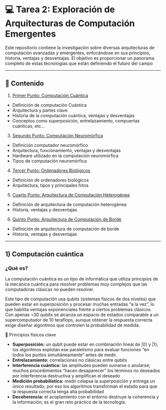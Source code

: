 # 💻 Tarea 2: Exploración de Arquitecturas de Computación Emergentes

Este repositorio contiene la investigación sobre diversas arquitecturas de computación avanzadas y emergentes, enfocándose en sus principios, historia, ventajas y desventajas. 
El objetivo es proporcionar un panorama completo de estas tecnologías que están definiendo el futuro del campo

---

##  📑 Contenido

1. [Primer Punto: Computación Cuántica](#primer-punto-computación-cuántica)  
- Definición de computación Cuántica
- Arquitectura y partes clave
- Historia de la computación cuántica, ventajas y desventajas
- Conceptos como superposición, entrelazamiento, compuertas cuánticas, etc...

3. [Segundo Punto: Computación Neuromórfica](#segundo-punto-computación-neuromórfica)  
- Definición computador neuromórfico
- Arquitectura, funcionamiento, ventajas y desventajas
- Hardware utilizado en la computación neuromórfica
- Tipos de computación neuromórfica

4. [Tercer Punto: Ordenadores Biológicos](#tercer-punto-ordenadores-biológicos)  
- Definición de ordenadores biológicos
- Arquitectura, tipos y principales hitos

5. [Cuarto Punto: Arquitectura de Computación Heterogénea](#cuarto-punto-Arquitectura-de-computación-heterogénea)
- Definición de arquitectura de computación heterogénea
- Historia, ventajas y desventajas

6. [Quinto Punto: Arquitectura de Computación de Borde](#cuarto-punto-Arquitectura-de-computación-heterogénea)
- Definición de arquitectura de computación de borde
- Historia, ventajas y desventajas

---
## 1) Computación cuántica
###  ¿Qué es?
La computación cuántica es un tipo de informática que utiliza principios de la mecánica cuántica para resolver problemas muy complejos que las computadoras clásicas no pueden resolver.

Este tipo de computación usa qubits (sistemas físicos de dos niveles) que pueden estar en superposición y procesar muchas entradas “a la vez”, lo que habilita ventajas exponenciales
frente a ciertos problemas clásicos. 
Con apenas ~30 qubits se alcanza un espacio de estados comparable a un supercomputador de 10 teraflops, aunque obtener la respuesta correcta exige diseñar algoritmos que controlen la probabilidad de medida. 

📌 Principios físicos clave

- **Superposición:** un qubit puede estar en combinación lineal de |0⟩ y |1⟩; los algoritmos explotan ese paralelismo para evaluar funciones “en todos los puntos simultáneamente” antes de medir. 
- **Entrelazamiento:** correlaciones no clásicas entre qubits  
- **Interferencia cuántica:** las amplitudes pueden sumarse o anularse; muchos procedimientos “hacen desaparecer” los términos no deseados por interferencia destructiva y amplifican el deseado 
- **Medición probabilística:** medir colapsa la superposición y entrega un único resultado; por eso los algoritmos transforman el estado para que la respuesta correcta tenga alta probabilidad 
- **Decoherencia:** el acoplamiento con el entorno destruye la coherencia y la información; es el gran reto práctico de la tecnología.
